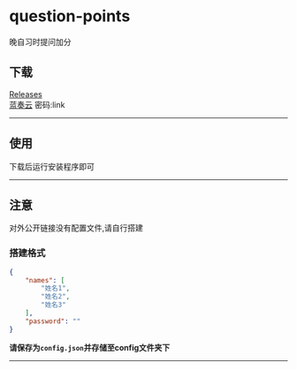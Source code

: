 # question-points
晚自习时提问加分
## 下载
[Releases](https://github.com/link-fgfgui/question-points/releases)<br/>[蓝奏云](https://link-fgfgui.lanzoum.com/i8IwR012jh7c) 密码:link

___

## 使用
下载后运行安装程序即可

___

## **注意**
对外公开链接没有配置文件,请自行搭建
### 搭建格式

```json
{
    "names": [
        "姓名1",
        "姓名2",
        "姓名3"
    ],
    "password": ""
}
```
**请保存为`config.json`并存储至config文件夹下**

___